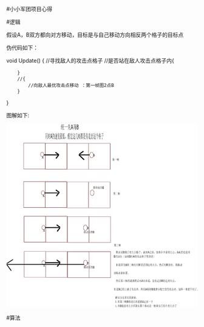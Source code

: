#小小军团项目心得

#逻辑

假设A，B双方都向对方移动，目标是与自己移动方向相反两个格子的目标点

伪代码如下：

void Update()
{
	//寻找敌人的攻击点格子 
		//是否站在敌人攻击点格子内{

		}
		//{
			//向敌人最优攻击点移动 ：第一帧图2点B
		}	
}

图解如下:

<!-- (http://github.com/yourname/your-repository/raw/master/images-folder/xxx.png) -->

![pic](http://github.com/daaoling/ProjectCatalogue/raw/master/ProjectRecord_1/Pic1.png)

#算法

